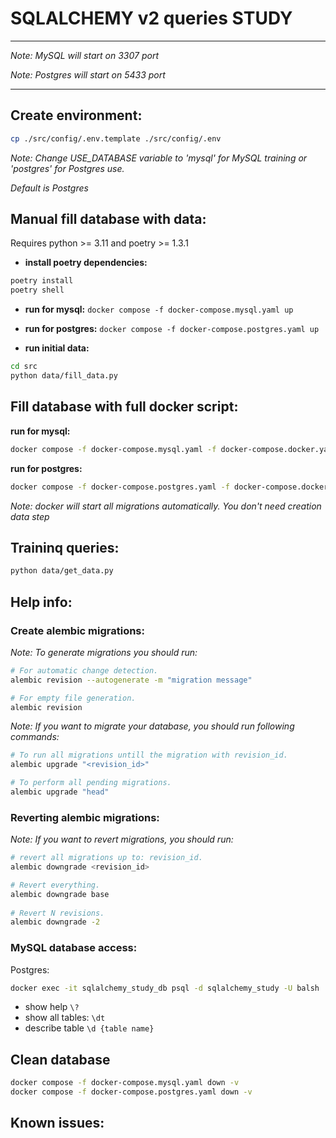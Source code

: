 # SQLALCHEMY v2 queries STUDY

---

*Note: MySQL will start on 3307 port*

*Note: Postgres will start on 5433 port*

---

## Create environment:

```bash
cp ./src/config/.env.template ./src/config/.env
```

*Note: Change USE_DATABASE variable to 'mysql' for MySQL training or 'postgres' for Postgres use.*

*Default is Postgres*

## Manual fill database with data:

Requires python >= 3.11 and poetry >= 1.3.1

- **install poetry dependencies:**
```bash
poetry install
poetry shell
```

- **run for mysql:** ```docker compose -f docker-compose.mysql.yaml up```

- **run for postgres:** ```docker compose -f docker-compose.postgres.yaml up```

- **run initial data:** 
```bash
cd src
python data/fill_data.py
```

## Fill database with full docker script:

**run for mysql:**
```bash
docker compose -f docker-compose.mysql.yaml -f docker-compose.docker.yaml up
```
**run for postgres:**
```bash
docker compose -f docker-compose.postgres.yaml -f docker-compose.docker.yaml up
```
*Note: docker will start all migrations automatically. You don't need creation data step*

## Traininq queries:

```bash
python data/get_data.py
```

## Help info:

### Create alembic migrations:

*Note: To generate migrations you should run:*
```bash
# For automatic change detection.
alembic revision --autogenerate -m "migration message"

# For empty file generation.
alembic revision
```

*Note: If you want to migrate your database, you should run following commands:*
```bash
# To run all migrations untill the migration with revision_id.
alembic upgrade "<revision_id>"

# To perform all pending migrations.
alembic upgrade "head"
```

### Reverting alembic migrations:

*Note: If you want to revert migrations, you should run:*
```bash
# revert all migrations up to: revision_id.
alembic downgrade <revision_id>

# Revert everything.
alembic downgrade base
 
# Revert N revisions.
alembic downgrade -2
```

### MySQL database access:

Postgres:
```bash
docker exec -it sqlalchemy_study_db psql -d sqlalchemy_study -U balsh
```

- show help ```\?```
- show all tables: ```\dt```
- describe table ```\d {table name}```



## Clean database
```bash
docker compose -f docker-compose.mysql.yaml down -v
docker compose -f docker-compose.postgres.yaml down -v
```

## Known issues:
